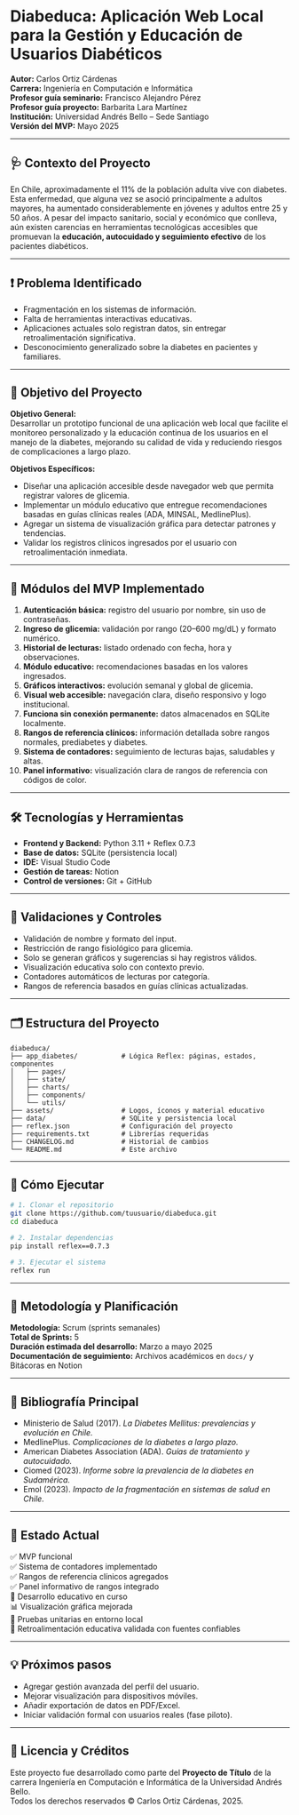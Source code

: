 # Diabeduca: Aplicación Web Local para la Gestión y Educación de Usuarios Diabéticos

**Autor:** Carlos Ortiz Cárdenas  
**Carrera:** Ingeniería en Computación e Informática  
**Profesor guía seminario:** Francisco Alejandro Pérez  
**Profesor guía proyecto:** Barbarita Lara Martínez  
**Institución:** Universidad Andrés Bello – Sede Santiago  
**Versión del MVP:** Mayo 2025  

---

## 🩺 Contexto del Proyecto

En Chile, aproximadamente el 11% de la población adulta vive con diabetes. Esta enfermedad, que alguna vez se asoció principalmente a adultos mayores, ha aumentado considerablemente en jóvenes y adultos entre 25 y 50 años. A pesar del impacto sanitario, social y económico que conlleva, aún existen carencias en herramientas tecnológicas accesibles que promuevan la **educación, autocuidado y seguimiento efectivo** de los pacientes diabéticos.

---

## ❗ Problema Identificado

- Fragmentación en los sistemas de información.
- Falta de herramientas interactivas educativas.
- Aplicaciones actuales solo registran datos, sin entregar retroalimentación significativa.
- Desconocimiento generalizado sobre la diabetes en pacientes y familiares.

---

## 🎯 Objetivo del Proyecto

**Objetivo General:**  
Desarrollar un prototipo funcional de una aplicación web local que facilite el monitoreo personalizado y la educación continua de los usuarios en el manejo de la diabetes, mejorando su calidad de vida y reduciendo riesgos de complicaciones a largo plazo.

**Objetivos Específicos:**  
- Diseñar una aplicación accesible desde navegador web que permita registrar valores de glicemia.
- Implementar un módulo educativo que entregue recomendaciones basadas en guías clínicas reales (ADA, MINSAL, MedlinePlus).
- Agregar un sistema de visualización gráfica para detectar patrones y tendencias.
- Validar los registros clínicos ingresados por el usuario con retroalimentación inmediata.

---

## 🧩 Módulos del MVP Implementado

1. **Autenticación básica:** registro del usuario por nombre, sin uso de contraseñas.
2. **Ingreso de glicemia:** validación por rango (20–600 mg/dL) y formato numérico.
3. **Historial de lecturas:** listado ordenado con fecha, hora y observaciones.
4. **Módulo educativo:** recomendaciones basadas en los valores ingresados.
5. **Gráficos interactivos:** evolución semanal y global de glicemia.
6. **Visual web accesible:** navegación clara, diseño responsivo y logo institucional.
7. **Funciona sin conexión permanente:** datos almacenados en SQLite localmente.
8. **Rangos de referencia clínicos:** información detallada sobre rangos normales, prediabetes y diabetes.
9. **Sistema de contadores:** seguimiento de lecturas bajas, saludables y altas.
10. **Panel informativo:** visualización clara de rangos de referencia con códigos de color.

---

## 🛠️ Tecnologías y Herramientas

- **Frontend y Backend:** Python 3.11 + Reflex 0.7.3
- **Base de datos:** SQLite (persistencia local)
- **IDE:** Visual Studio Code
- **Gestión de tareas:** Notion
- **Control de versiones:** Git + GitHub

---

## 🧪 Validaciones y Controles

- Validación de nombre y formato del input.
- Restricción de rango fisiológico para glicemia.
- Solo se generan gráficos y sugerencias si hay registros válidos.
- Visualización educativa solo con contexto previo.
- Contadores automáticos de lecturas por categoría.
- Rangos de referencia basados en guías clínicas actualizadas.

---

## 🗂️ Estructura del Proyecto

```
diabeduca/
├── app_diabetes/           # Lógica Reflex: páginas, estados, componentes
│   ├── pages/
│   ├── state/
│   ├── charts/
│   ├── components/
│   └── utils/
├── assets/                 # Logos, íconos y material educativo
├── data/                   # SQLite y persistencia local
├── reflex.json             # Configuración del proyecto
├── requirements.txt        # Librerías requeridas
├── CHANGELOG.md            # Historial de cambios
└── README.md               # Este archivo
```

---

## 🚀 Cómo Ejecutar

```bash
# 1. Clonar el repositorio
git clone https://github.com/tuusuario/diabeduca.git
cd diabeduca

# 2. Instalar dependencias
pip install reflex==0.7.3

# 3. Ejecutar el sistema
reflex run
```

---

## 📅 Metodología y Planificación

**Metodología:** Scrum (sprints semanales)  
**Total de Sprints:** 5  
**Duración estimada del desarrollo:** Marzo a mayo 2025  
**Documentación de seguimiento:** Archivos académicos en `docs/` y Bitácoras en Notion  

---

## 📘 Bibliografía Principal

- Ministerio de Salud (2017). *La Diabetes Mellitus: prevalencias y evolución en Chile.*
- MedlinePlus. *Complicaciones de la diabetes a largo plazo.*
- American Diabetes Association (ADA). *Guías de tratamiento y autocuidado.*
- Ciomed (2023). *Informe sobre la prevalencia de la diabetes en Sudamérica.*
- Emol (2023). *Impacto de la fragmentación en sistemas de salud en Chile.*

---

## 📌 Estado Actual

✅ MVP funcional  
✅ Sistema de contadores implementado  
✅ Rangos de referencia clínicos agregados  
✅ Panel informativo de rangos integrado  
🔧 Desarrollo educativo en curso  
📊 Visualización gráfica mejorada  
🧪 Pruebas unitarias en entorno local  
🧠 Retroalimentación educativa validada con fuentes confiables

---

## 💡 Próximos pasos

- Agregar gestión avanzada del perfil del usuario.
- Mejorar visualización para dispositivos móviles.
- Añadir exportación de datos en PDF/Excel.
- Iniciar validación formal con usuarios reales (fase piloto).

---

## 📝 Licencia y Créditos

Este proyecto fue desarrollado como parte del **Proyecto de Título** de la carrera Ingeniería en Computación e Informática de la Universidad Andrés Bello.  
Todos los derechos reservados © Carlos Ortiz Cárdenas, 2025.
